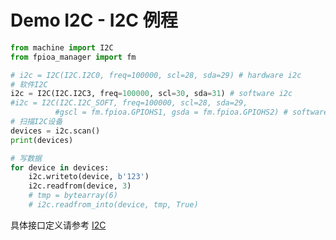 Demo I2C - I2C 例程
================================

```python
from machine import I2C
from fpioa_manager import fm

# i2c = I2C(I2C.I2C0, freq=100000, scl=28, sda=29) # hardware i2c
# 软件I2C
i2c = I2C(I2C.I2C3, freq=100000, scl=30, sda=31) # software i2c
#i2c = I2C(I2C.I2C_SOFT, freq=100000, scl=28, sda=29,
          #gscl = fm.fpioa.GPIOHS1, gsda = fm.fpioa.GPIOHS2) # software i2c for the latest firmware
# 扫描I2C设备
devices = i2c.scan()
print(devices)

# 写数据
for device in devices:
    i2c.writeto(device, b'123')
    i2c.readfrom(device, 3)
    # tmp = bytearray(6)
    # i2c.readfrom_into(device, tmp, True)
```

具体接口定义请参考 [I2C](../../library/micropython/spec/machine.I2C.md)
